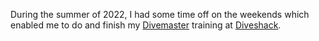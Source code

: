 During the summer of 2022, I had some time off on the weekends which enabled me to do and finish my [Divemaster](https://achievements.padi.com/b41cec0e-e47a-4dad-8f83-f674659af296) training at [Diveshack](https://www.divemalta.com).
